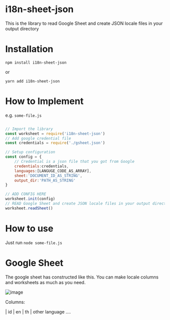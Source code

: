 # i18n-sheet-json

This is the library to read Google Sheet and create JSON locale files in your output directory

# Installation
``` npm install i18n-sheet-json ```

or

``` yarn add i18n-sheet-json ```  

# How to Implement

e.g. ```some-file.js```

```javascript

// Import the library
const worksheet = require('i18n-sheet-json')
// Add google credential file
const credentials = require('./gsheet.json')

// Setup configuration
const config = {
    // Credential is a json file that you got from Google
    credentials:credentials,
    languages:[LANGUGE_CODE_AS_ARRAY],
    sheet:'DOCUMENT_ID_AS_STRING',
    output_dir:'PATH_AS_STRING'
}

// ADD CONFIG HERE
worksheet.init(config)
// READ Google Sheet and create JSON locale files in your output directory
worksheet.readSheet()
```

# How to use

Just run ``` node some-file.js ```

# Google Sheet

The google sheet has constructed like this. You can make locale columns and worksheets as much as you need.

![image](https://drive.google.com/uc?export=view&id=1IX0Q29qBWIgLXMKfJDte5MC1Sha84Lwu)

Columns:

| id | en | th | other language ....
